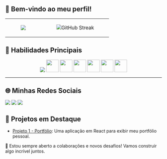 ## 👋 Bem-vindo ao meu perfil!
<div align="center" width="780">
  <figure>
  
  </figure>
</div>
  <table style="border-collapse: collapse">
    <tr>
      <td align="center" width="35%">
        <div style="display: inline_block">
          <figure>
            <img src="https://media.giphy.com/media/qgQUggAC3Pfv687qPC/giphy.gif">
          </figure>
        </div>
      </td>
      <td align="center" width="65%">
        <figure>
          <img src="https://github-readme-streak-stats.herokuapp.com?user=V0nor&theme=react&border_radius=23&locale=pt_BR&card_width=494" alt="GitHub Streak">
        </figure>
      </td>
    </tr>
  </table>
</div>

## 🚀 Habilidades Principais

<div align="center">
  <img src="https://github.com/user-attachments/assets/3ef95876-5f77-4db0-ab18-3863eb2229e0"/>
        <img src="https://img.shields.io/badge/JavaScript-F7DF1E?style=for-the-badge&logo=javascript&logoColor=black" height="40"/>
        <img src="https://img.shields.io/badge/HTML5-E34F26?style=for-the-badge&logo=html5&logoColor=white" height="40"/>
        <img src="https://img.shields.io/badge/CSS3-1572B6?style=for-the-badge&logo=css3&logoColor=white" height="40"/>
        <img src="https://img.shields.io/badge/React-61DAFB?style=for-the-badge&logo=react&logoColor=black" height="40"/>
        <img src="https://img.shields.io/badge/Next.js-000000?style=for-the-badge&logo=nextdotjs&logoColor=white" height="40"/>
        <img src="https://img.shields.io/badge/Vite-646CFF?style=for-the-badge&logo=vite&logoColor=white" height="40"/>
      </td>
    </tr>
  </table>
</div>

---

## 🌐 Minhas Redes Sociais
<a href="https://www.instagram.com/codigodov/" target="_blank"><img src="https://img.shields.io/badge/Instagram-%23E4405F.svg?style=for-the-badge&logo=Instagram&logoColor=white"></a>
<a href="mailto:vonorvictor@gmail.com"><img src="https://img.shields.io/badge/Gmail-%23333.svg?style=for-the-badge&logo=gmail&logoColor=white"></a>
<a href="https://www.linkedin.com/in/dev-victor" target="_blank"><img src="https://img.shields.io/badge/LinkedIn-%230077B5.svg?style=for-the-badge&logo=linkedin&logoColor=white"></a>


## 📂 Projetos em Destaque
- [Projeto 1 - Portfólio](https://github.com/v0nor/portfolio): Uma aplicação em React para exibir meu portfólio pessoal.

💬 Estou sempre aberto a colaborações e novos desafios! Vamos construir algo incrível juntos.
